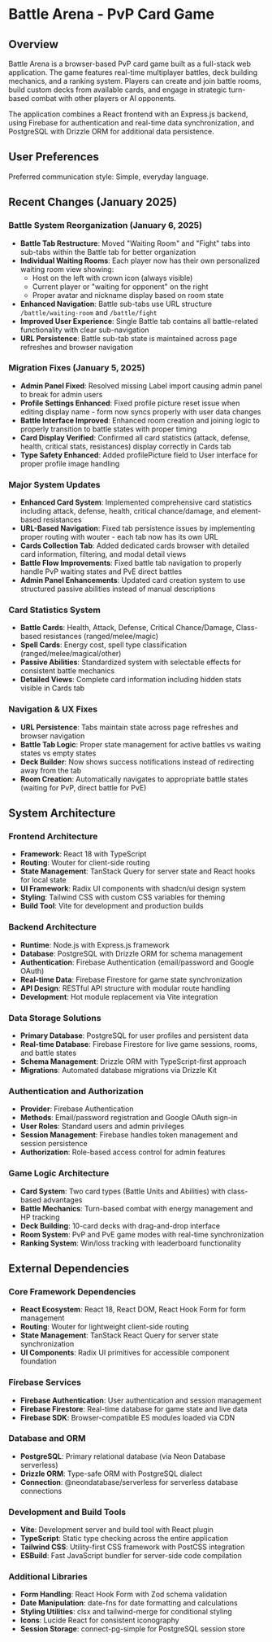 # Battle Arena - PvP Card Game

## Overview

Battle Arena is a browser-based PvP card game built as a full-stack web application. The game features real-time multiplayer battles, deck building mechanics, and a ranking system. Players can create and join battle rooms, build custom decks from available cards, and engage in strategic turn-based combat with other players or AI opponents.

The application combines a React frontend with an Express.js backend, using Firebase for authentication and real-time data synchronization, and PostgreSQL with Drizzle ORM for additional data persistence.

## User Preferences

Preferred communication style: Simple, everyday language.

## Recent Changes (January 2025)

### Battle System Reorganization (January 6, 2025)
- **Battle Tab Restructure**: Moved "Waiting Room" and "Fight" tabs into sub-tabs within the Battle tab for better organization
- **Individual Waiting Rooms**: Each player now has their own personalized waiting room view showing:
  - Host on the left with crown icon (always visible)
  - Current player or "waiting for opponent" on the right 
  - Proper avatar and nickname display based on room state
- **Enhanced Navigation**: Battle sub-tabs use URL structure `/battle/waiting-room` and `/battle/fight`
- **Improved User Experience**: Single Battle tab contains all battle-related functionality with clear sub-navigation
- **URL Persistence**: Battle sub-tab state is maintained across page refreshes and browser navigation

### Migration Fixes (January 5, 2025)
- **Admin Panel Fixed**: Resolved missing Label import causing admin panel to break for admin users
- **Profile Settings Enhanced**: Fixed profile picture reset issue when editing display name - form now syncs properly with user data changes
- **Battle Interface Improved**: Enhanced room creation and joining logic to properly transition to battle states with proper timing
- **Card Display Verified**: Confirmed all card statistics (attack, defense, health, critical stats, resistances) display correctly in Cards tab
- **Type Safety Enhanced**: Added profilePicture field to User interface for proper profile image handling

### Major System Updates
- **Enhanced Card System**: Implemented comprehensive card statistics including attack, defense, health, critical chance/damage, and element-based resistances
- **URL-Based Navigation**: Fixed tab persistence issues by implementing proper routing with wouter - each tab now has its own URL
- **Cards Collection Tab**: Added dedicated cards browser with detailed card information, filtering, and modal detail views
- **Battle Flow Improvements**: Fixed battle tab navigation to properly handle PvP waiting states and PvE direct battles
- **Admin Panel Enhancements**: Updated card creation system to use structured passive abilities instead of manual descriptions

### Card Statistics System
- **Battle Cards**: Health, Attack, Defense, Critical Chance/Damage, Class-based resistances (ranged/melee/magic)
- **Spell Cards**: Energy cost, spell type classification (ranged/melee/magical/other)
- **Passive Abilities**: Standardized system with selectable effects for consistent battle mechanics
- **Detailed Views**: Complete card information including hidden stats visible in Cards tab

### Navigation & UX Fixes
- **URL Persistence**: Tabs maintain state across page refreshes and browser navigation
- **Battle Tab Logic**: Proper state management for active battles vs waiting states vs empty states
- **Deck Builder**: Now shows success notifications instead of redirecting away from the tab
- **Room Creation**: Automatically navigates to appropriate battle states (waiting for PvP, direct battle for PvE)

## System Architecture

### Frontend Architecture
- **Framework**: React 18 with TypeScript
- **Routing**: Wouter for client-side routing
- **State Management**: TanStack Query for server state and React hooks for local state
- **UI Framework**: Radix UI components with shadcn/ui design system
- **Styling**: Tailwind CSS with custom CSS variables for theming
- **Build Tool**: Vite for development and production builds

### Backend Architecture
- **Runtime**: Node.js with Express.js framework
- **Database**: PostgreSQL with Drizzle ORM for schema management
- **Authentication**: Firebase Authentication (email/password and Google OAuth)
- **Real-time Data**: Firebase Firestore for game state synchronization
- **API Design**: RESTful API structure with modular route handling
- **Development**: Hot module replacement via Vite integration

### Data Storage Solutions
- **Primary Database**: PostgreSQL for user profiles and persistent data
- **Real-time Database**: Firebase Firestore for live game sessions, rooms, and battle states
- **Schema Management**: Drizzle ORM with TypeScript-first approach
- **Migrations**: Automated database migrations via Drizzle Kit

### Authentication and Authorization
- **Provider**: Firebase Authentication
- **Methods**: Email/password registration and Google OAuth sign-in
- **User Roles**: Standard users and admin privileges
- **Session Management**: Firebase handles token management and session persistence
- **Authorization**: Role-based access control for admin features

### Game Logic Architecture
- **Card System**: Two card types (Battle Units and Abilities) with class-based advantages
- **Battle Mechanics**: Turn-based combat with energy management and HP tracking
- **Deck Building**: 10-card decks with drag-and-drop interface
- **Room System**: PvP and PvE game modes with real-time synchronization
- **Ranking System**: Win/loss tracking with leaderboard functionality

## External Dependencies

### Core Framework Dependencies
- **React Ecosystem**: React 18, React DOM, React Hook Form for form management
- **Routing**: Wouter for lightweight client-side routing
- **State Management**: TanStack React Query for server state synchronization
- **UI Components**: Radix UI primitives for accessible component foundation

### Firebase Services
- **Firebase Authentication**: User authentication and session management
- **Firebase Firestore**: Real-time database for game state and live data
- **Firebase SDK**: Browser-compatible ES modules loaded via CDN

### Database and ORM
- **PostgreSQL**: Primary relational database (via Neon Database serverless)
- **Drizzle ORM**: Type-safe ORM with PostgreSQL dialect
- **Connection**: @neondatabase/serverless for serverless database connections

### Development and Build Tools
- **Vite**: Development server and build tool with React plugin
- **TypeScript**: Static type checking across the entire application
- **Tailwind CSS**: Utility-first CSS framework with PostCSS integration
- **ESBuild**: Fast JavaScript bundler for server-side code compilation

### Additional Libraries
- **Form Handling**: React Hook Form with Zod schema validation
- **Date Manipulation**: date-fns for date formatting and calculations
- **Styling Utilities**: clsx and tailwind-merge for conditional styling
- **Icons**: Lucide React for consistent iconography
- **Session Storage**: connect-pg-simple for PostgreSQL session store